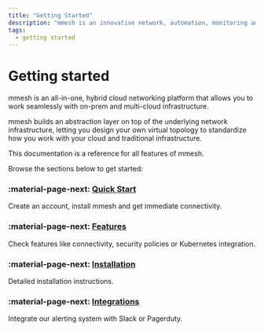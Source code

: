 ```yaml
---
title: "Getting Started"
description: "mmesh is an innovative network, automation, monitoring and management platform that lets you integrate your on-prem and multi-cloud environments in minutes."
tags:
  - getting started
---
```


# Getting started

mmesh is an all-in-one, hybrid cloud networking platform that allows you to work seamlessly with on-prem and multi-cloud infrastructure.

mmesh builds an abstraction layer on top of the underlying network infrastructure, letting you design your own virtual topology to standardize how you work with your cloud and traditional infrastructure.

This documentation is a reference for all features of mmesh.

Browse the sections below to get started:

### :material-page-next: [Quick Start](quickstart.md)

Create an account, install mmesh and get immediate connectivity.

### :material-page-next: [Features](features.md)

Check features like connectivity, security policies or Kubernetes integration.

### :material-page-next: [Installation](../installation/index.md)

Detailed installation instructions.

### :material-page-next: [Integrations](integrations.md)

Integrate our alerting system with Slack or Pagerduty.
